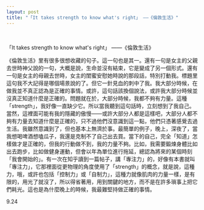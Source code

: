```yaml
---
layout: post
title: "「It takes strength to know what's right」 ——《倫敦生活》"
---
```


  
&nbsp;
&nbsp;




「It takes strength to know what's right」 ——《倫敦生活》

《倫敦生活》里有很多很想收藏的句子。這一句也是其一。還有一句是女主的父親去世時神父說的一句，大概是說，生命並沒有結束，它是變成了另一個形式。還有一句是女主的母親去世時，女主的閨蜜安慰她時說的那段話，特別打動我。標題里這句我不大記得是哪個場景說的了。但它一針見血的刺中了我。我大部分時候，在做我並不真正認為是正確的事情。或許，這句話該換個說法，或許我大部分時候並沒真正知道什麼是正確的。問題就在於，大部分時候，我都不夠有力量。這種「strength」，我好像一直缺少它。所以當我聽到這句話時，立刻想到了我自己。當然，這裡面可能有我的隱藏的傲慢——或許大部分人都是這樣吧，大部分人都不夠有力量去知道什麼是正確的，只不過他們沒意識到這一點，他們只憑著感覺去過生活。我雖然意識到了，但也基本上無濟於事。最簡單的例子，晚上，深夜了，當我想喝啤酒想嗑瓜子，我還是克制不了自己出去買。當下的自己，完全「知道」怎樣做才是正確的，但我的行動做不到，我的力量不夠。比如，我需要鍛煉身體比如出去跑步，比如做健身運動，但會以年為單位進行拖延，總認為將來的某個時刻「我會開始的」。有一次在知乎讀到一篇帖子，講「專注力」的，好像有本書就叫「專注力」，它那裡面從更物理的角度使用了「strength」的概念，就是說，這種力，哦，或許也包括「控制力」或「自制力」，這種力就像肌肉的力量一樣，是有限的，用光了就沒了，所以得省著用，用到關鍵的地方，而不是在許多瑣事上把它們耗光。這也是為什麼晚上的時候，我最難堅持做正確的事情。

9.24